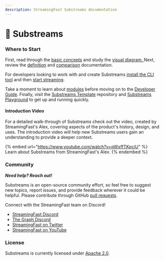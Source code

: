 ```yaml
---
description: StreamingFast Substreams documentation
---
```


# 🔀 Substreams

### Where to Start

First, read through the [basic concepts](concept-and-fundamentals/basic-concepts.md) and study the [visual diagram. ](concept-and-fundamentals/visual-diagram.md)Next, review the [definition](concepts/definition.md) and [comparison](concepts/comparison.md) documentation.&#x20;

For developers looking to work with and create Substreams [install the CLI tool](getting-started/installing-the-cli.md) and then [start streaming](getting-started/your-first-stream.md).

Take a moment to learn about [modules](concepts/modules.md) before moving on to the [Developer Guide](developer-guide/overview.md). Finally, visit the [Substreams Template](https://github.com/streamingfast/substreams-template) repository and [Substreams Playground](https://github.com/streamingfast/substreams-playground) to get up and running quickly.

#### Introduction Video

For a detailed walk-through of Substreams check out the video, created by StreamingFast's Alex, covering aspects of the product's history, design, and uses. The introduction video will help new Substreams users gain an understanding to provide a deeper context.

{% embed url="https://www.youtube.com/watch?v=qWxffTKpciU" %}
Learn about Substreams from StreamingFast's Alex.
{% endembed %}

### Community

_**Need help? Reach out!**_

Substreams is an open-source community effort, so feel free to suggest new topics, report issues, and provide feedback wherever it could be helpful. Please contribute through GitHub [pull requests](https://docs.github.com/en/pull-requests/collaborating-with-pull-requests/proposing-changes-to-your-work-with-pull-requests/about-pull-requests).

Connect with the StreamingFast team on Discord!

* [StreamingFast Discord](https://discord.gg/jZwqxJAvRs)
* [The Graph Discord](https://discord.gg/vtvv7FP)
* [StreamingFast on Twitter](https://twitter.com/streamingfastio)
* [StreamingFast on YouTube](https://www.youtube.com/c/streamingfast)

### License

Substreams is currently licensed under [Apache 2.0](../LICENSE/).
